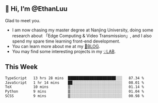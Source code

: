 ## 👋 Hi, I’m @EthanLuu

Glad to meet you.

- I am now chasing my master degree at Nanjing University, doing some research about 「Edge Computing & Video Transmission」, and I also spend my spare time learning front-end development.
- You can learn more about me at my [📝BLOG](https://blog.ethanloo.cn).
- You may find some interesting projects in my [💡LAB](https://lab.ethanloo.cn).

## This Week
<!--START_SECTION:waka-->

```txt
TypeScript   13 hrs 28 mins  ██████████████████████░░░   87.34 %
JavaScript   1 hr 14 mins    ██░░░░░░░░░░░░░░░░░░░░░░░   08.01 %
TeX          10 mins         ▒░░░░░░░░░░░░░░░░░░░░░░░░   01.14 %
Python       9 mins          ▒░░░░░░░░░░░░░░░░░░░░░░░░   01.04 %
SCSS         9 mins          ▒░░░░░░░░░░░░░░░░░░░░░░░░   00.98 %
```

<!--END_SECTION:waka-->
